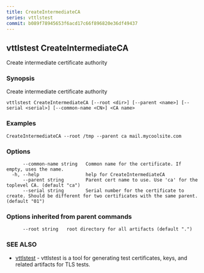 ```yaml
---
title: CreateIntermediateCA
series: vttlstest
commit: b089f78945653f6acd17c66f896820e36df49437
---
```

## vttlstest CreateIntermediateCA

Create intermediate certificate authority

### Synopsis

Create intermediate certificate authority

```
vttlstest CreateIntermediateCA [--root <dir>] [--parent <name>] [--serial <serial>] [--common-name <CN>] <CA name>
```

### Examples

```
CreateIntermediateCA --root /tmp --parent ca mail.mycoolsite.com
```

### Options

```
      --common-name string   Common name for the certificate. If empty, uses the name.
  -h, --help                 help for CreateIntermediateCA
      --parent string        Parent cert name to use. Use 'ca' for the toplevel CA. (default "ca")
      --serial string        Serial number for the certificate to create. Should be different for two certificates with the same parent. (default "01")
```

### Options inherited from parent commands

```
      --root string   root directory for all artifacts (default ".")
```

### SEE ALSO

* [vttlstest](../)	 - vttlstest is a tool for generating test certificates, keys, and related artifacts for TLS tests.

